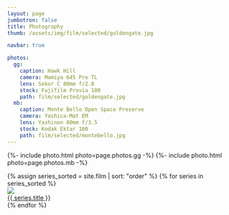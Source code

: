 ```yaml
---
layout: page
jumbotron: false
title: Photography
thumb: /assets/img/film/selected/goldengate.jpg

navbar: true

photos:
  gg:
    caption: Hawk Hill
    camera: Mamiya 645 Pro TL
    lens: Sekor C 80mm f/2.8
    stock: Fujifilm Provia 100
    path: film/selected/goldengate.jpg
  mb:
    caption: Monte Bello Open Space Preserve
    camera: Yashica-Mat EM
    lens: Yashinon 80mm f/3.5
    stock: Kodak Ektar 100
    path: film/selected/montebello.jpg
---
```


<!-- selected photos -->
{%- include photo.html photo=page.photos.gg -%}
{%- include photo.html photo=page.photos.mb -%}

<div class="series-thumb-container">
{% assign series_sorted = site.film | sort: "order" %}
{% for series in series_sorted %}
  <div class="img-box series-thumb">
    <a href="{{ series.url }}">
      <img src="/assets/img/film/{{ series.key }}/{{ series.key_photo }}_tn.jpg"/>
      <div class="caption">
        {{ series.title }}
      </div>
    </a>
  </div>
{% endfor %}
</div>